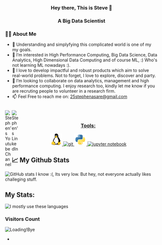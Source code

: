 <!--![counter](https://p_RRCgv9m.m.pipedream.net)-->
<h3 align="center">
Hey there, This is Steve 👋
</h3>
<h3 align="center">A Big Data Scientist</h3>

### 👨‍💻 About Me
- 🔭 Understanding and simplyfying this complicated world is one of my my goals.
- 👀 I’m interested in High Performance Computing, Big Data Science, Data Analytics, High Dimensional Data Computing and of course ML, :) Who's not learning ML nowadays :).
- 💟 I love to develop impactful and robust products which aim to solve real-world problems. Not to forget, I love to explore, discover and party.
- 💞️ I’m looking to collaborate on data analytics, management and high performance computing. I enjoy research too, kindly let me know if you are recruting people to volunteer in a research firm.
- 📫 Feel Free to reach me on: 25stephenasare@gmail.com

<br/>
<a href="https://www.youtube.com/channel">
  <img align="left" alt="Stephen's Youtube Channel" width="22px" src="https://cdn.jsdelivr.net/npm/simple-icons@v3/icons/youtube.svg" />
</a>
 <a href="linkedin.com/in/stephen-asare-92a230194">
  <img align="left" alt="Stephen's LinkedIn" width="22px" src="https://cdn.jsdelivr.net/npm/simple-icons@v3/icons/linkedin.svg" />
<br/>

<h3 align="center"> Tools:</h3>
<p align="center"> <a href="https://www.linux.org/" target="_blank" rel="noreferrer"> <img src="https://raw.githubusercontent.com/devicons/devicon/master/icons/linux/linux-original.svg" alt="linux" width="40" height="40"/> </a>  <a href="https://git-scm.com/" target="_blank"> <img src="https://www.vectorlogo.zone/logos/git-scm/git-scm-icon.svg" alt="git" width="40" height="40"/> 
<a href="https://www.python.org" target="_blank"> <img src="https://raw.githubusercontent.com/devicons/devicon/master/icons/python/python-original.svg" alt="python" width="40" height="40"/> </a><a href="" target="_blank" > <img src="https://cdn.jsdelivr.net/gh/devicons/devicon/icons/jupyter/jupyter-original-wordmark.svg"  alt="jupyter notebook" width="40" height="40"/></a> </p>



## 📈 My Github Stats
![GitHub stats](https://github-readme-stats.vercel.app/api?username=25stephen&show_icons=true&theme=transparent&rank_icon=github)
I know :(, Its very low. But hey, not everyone actually likes challeging stuff.

## My Stats:
![I mostly use these languages](https://github-readme-stats.vercel.app/api/top-langs/?username=25stephen&show_icons=true&theme=transparent&layout=donut)




### Visitors Count
<img align="left" src = "https://profile-counter.glitch.me/25stephen/count.svg" alt ="Loading">

!Bye
- <!---
25Stephen/25Stephen is a ✨ special ✨ repository because its `README.md` (this file) appears on your GitHub profile.
You can click the Preview link to take a look at your changes.
--->
